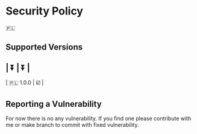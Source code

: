 # Security Policy
🇵🇱
## Supported Versions

|    ⏬   |   ⏬   |
 ------------------
| 🇵🇱 1.0.0 |   ☑️   |

## Reporting a Vulnerability
For now there is no any vulnerability. If you find one please contribute with me or make branch to commit with fixed vulnerability.
